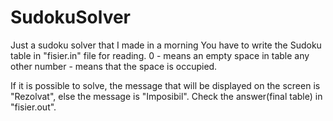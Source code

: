 # SudokuSolver
Just a sudoku solver that I made in a morning
You have to write the Sudoku table in "fisier.in" file for reading.
0 - means an empty space in table
any other number - means that the space is occupied.

If it is possible to solve, the message that will be displayed on the screen is "Rezolvat", else the message is "Imposibil".
Check the answer(final table) in "fisier.out".

